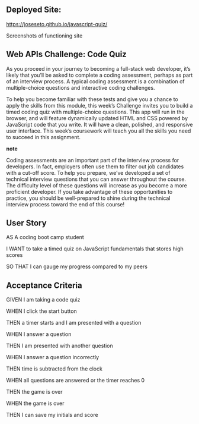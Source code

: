 ﻿## <a name="_ji06u3jdy6p1"></a>**Deployed Site:**
<https://joseseto.github.io/javascript-quiz/>

Screenshots of functioning site

## <a name="_l6zxt7buh5j6"></a>**Web APIs Challenge: Code Quiz**
As you proceed in your journey to becoming a full-stack web developer, it’s likely that you’ll be asked to complete a coding assessment, perhaps as part of an interview process. A typical coding assessment is a combination of multiple-choice questions and interactive coding challenges.

To help you become familiar with these tests and give you a chance to apply the skills from this module, this week’s Challenge invites you to build a timed coding quiz with multiple-choice questions. This app will run in the browser, and will feature dynamically updated HTML and CSS powered by JavaScript code that you write. It will have a clean, polished, and responsive user interface. This week’s coursework will teach you all the skills you need to succeed in this assignment.

**note**

Coding assessments are an important part of the interview process for developers. In fact, employers often use them to filter out job candidates with a cut-off score. To help you prepare, we’ve developed a set of technical interview questions that you can answer throughout the course. The difficulty level of these questions will increase as you become a more proficient developer. If you take advantage of these opportunities to practice, you should be well-prepared to shine during the technical interview process toward the end of this course!
## <a name="_pgvuaanrwf5a"></a>**User Story**
AS A coding boot camp student

I WANT to take a timed quiz on JavaScript fundamentals that stores high scores

SO THAT I can gauge my progress compared to my peers
## <a name="_jrgu3ej59v0r"></a>**Acceptance Criteria**
GIVEN I am taking a code quiz

WHEN I click the start button

THEN a timer starts and I am presented with a question

WHEN I answer a question

THEN I am presented with another question

WHEN I answer a question incorrectly

THEN time is subtracted from the clock

WHEN all questions are answered or the timer reaches 0

THEN the game is over

WHEN the game is over

THEN I can save my initials and score

